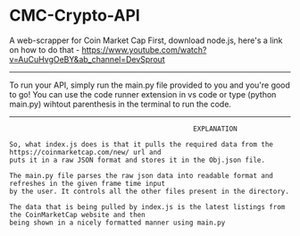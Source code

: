 # CMC-Crypto-API
A web-scrapper for Coin Market Cap
First, download node.js, here's a link on how to do that - https://www.youtube.com/watch?v=AuCuHvgOeBY&ab_channel=DevSprout

--------------------------------------------------------------------------------------------------------------

To run your API, simply run the main.py file provided to you and you're good to go!
You can use the code runner extension in vs code or type (python main.py) wihtout parenthesis in the terminal to run the code.

--------------------------------------------------------------------------------------------------------------

                                                  EXPLANATION
    
    So, what index.js does is that it pulls the required data from the https://coinmarketcap.com/new/ url and 
    puts it in a raw JSON format and stores it in the Obj.json file.

    The main.py file parses the raw json data into readable format and refreshes in the given frame time input
    by the user. It controls all the other files present in the directory.
    
    The data that is being pulled by index.js is the latest listings from the CoinMarketCap website and then 
    being shown in a nicely formatted manner using main.py
